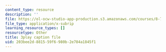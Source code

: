 ```yaml
---
content_type: resource
description: ''
file: https://ol-ocw-studio-app-production.s3.amazonaws.com/courses/8-701-introduction-to-nuclear-and-particle-physics-fall-2020/203bee2d881559f6980b2e784a1845f1_-hgRkC_uUzU.vtt
file_type: application/x-subrip
learning_resource_types: []
resourcetype: Other
title: 3play caption file
uid: 203bee2d-8815-59f6-980b-2e784a1845f1
---
```

